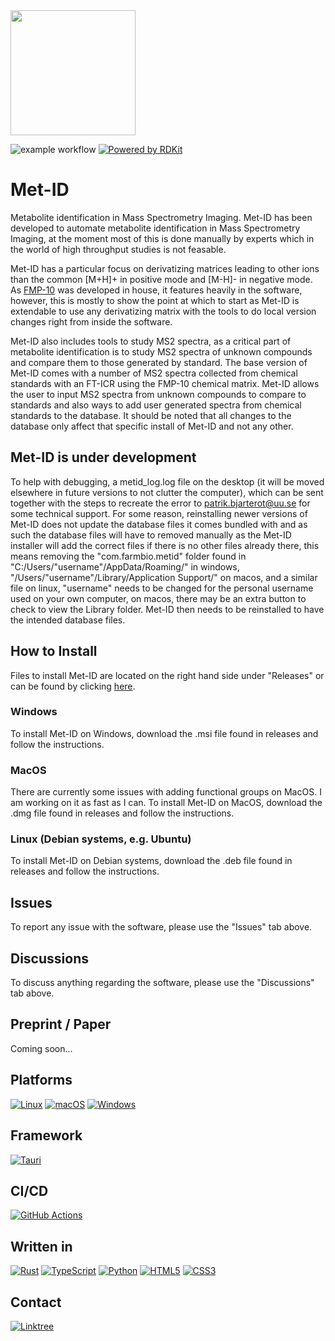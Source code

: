 <img src="https://github.com/pbjarterot/Met-ID/assets/46728406/115bcc2d-3c16-42ab-8f50-484b2dd5d253" width="200" height="200">

![example workflow](https://github.com/pbjarterot/Met-ID/actions/workflows/main.yml/badge.svg)    [![Powered by RDKit](https://img.shields.io/badge/Powered%20by-RDKit-3838ff.svg?logo=data:image/png;base64,iVBORw0KGgoAAAANSUhEUgAAABAAAAAQBAMAAADt3eJSAAAABGdBTUEAALGPC/xhBQAAACBjSFJNAAB6JgAAgIQAAPoAAACA6AAAdTAAAOpgAAA6mAAAF3CculE8AAAAFVBMVEXc3NwUFP8UPP9kZP+MjP+0tP////9ZXZotAAAAAXRSTlMAQObYZgAAAAFiS0dEBmFmuH0AAAAHdElNRQfmAwsPGi+MyC9RAAAAQElEQVQI12NgQABGQUEBMENISUkRLKBsbGwEEhIyBgJFsICLC0iIUdnExcUZwnANQWfApKCK4doRBsKtQFgKAQC5Ww1JEHSEkAAAACV0RVh0ZGF0ZTpjcmVhdGUAMjAyMi0wMy0xMVQxNToyNjo0NyswMDowMDzr2J4AAAAldEVYdGRhdGU6bW9kaWZ5ADIwMjItMDMtMTFUMTU6MjY6NDcrMDA6MDBNtmAiAAAAAElFTkSuQmCC)](https://www.rdkit.org/)
    

# Met-ID
Metabolite identification in Mass Spectrometry Imaging.
Met-ID has been developed to automate metabolite identification in Mass Spectrometry Imaging, at the moment most of this is done manually by experts which in the world of high throughput studies is not feasable.

Met-ID has a particular focus on derivatizing matrices leading to other ions than the common [M+H]+ in positive mode and [M-H]- in negative mode. As [FMP-10](https://www.nature.com/articles/s41592-019-0551-3) was developed in house, it features heavily in the software, however, this is mostly to show the point at which to start as Met-ID is extendable to use any derivatizing matrix with the tools to do local version changes right from inside the software.

Met-ID also includes tools to study MS2 spectra, as a critical part of metabolite identification is to study MS2 spectra of unknown compounds and compare them to those generated by standard. The base version of Met-ID comes with a number of MS2 spectra collected from chemical standards with an FT-ICR using the FMP-10 chemical matrix. Met-ID allows the user to input MS2 spectra from unknown compounds to compare to standards and also ways to add user generated spectra from chemical standards to the database. It should be noted that all changes to the database only affect that specific install of Met-ID and not any other.


## Met-ID is under development
To help with debugging, a metid_log.log file on the desktop (it will be moved elsewhere in future versions to not clutter the computer), which can be sent together with the steps to recreate the error to patrik.bjarterot@uu.se for some technical support. For some reason, reinstalling newer versions of Met-ID does not update the database files it comes bundled with and as such the database files will have to removed manually as the Met-ID installer will add the correct files if there is no other files already there, this means removing the "com.farmbio.metid" folder found in "C:/Users/"username"/AppData/Roaming/" in windows, "/Users/"username"/Library/Application Support/" on macos, and a similar file on linux, "username" needs to be changed for the personal username used on your own computer, on macos, there may be an extra button to check to view the Library folder. Met-ID then needs to be reinstalled to have the intended database files.


## How to Install
Files to install Met-ID are located on the right hand side under "Releases" or can be found by clicking [here](https://github.com/pbjarterot/Met-ID/releases).

### Windows
To install Met-ID on Windows, download the .msi file found in releases and follow the instructions.

### MacOS
There are currently some issues with adding functional groups on MacOS. I am working on it as fast as I can.
To install Met-ID on MacOS, download the .dmg file found in releases and follow the instructions.

### Linux (Debian systems, e.g. Ubuntu)
To install Met-ID on Debian systems, download the .deb file found in releases and follow the instructions.

## Issues
To report any issue with the software, please use the "Issues" tab above.

## Discussions
To discuss anything regarding the software, please use the "Discussions" tab above.

## Preprint / Paper
Coming soon...

## Platforms 
[![Linux](https://img.shields.io/badge/Linux-FCC624?style=for-the-badge&logo=linux&logoColor=black)](https://www.linux.org/)
[![macOS](https://img.shields.io/badge/mac%20os-000000?style=for-the-badge&logo=macos&logoColor=F0F0F0)](https://www.apple.com/se/macos)
[![Windows](https://img.shields.io/badge/Windows-0078D6?style=for-the-badge&logo=windows&logoColor=white)](https://www.microsoft.com/)

## Framework
[![Tauri](https://img.shields.io/badge/tauri-%2324C8DB.svg?style=for-the-badge&logo=tauri&logoColor=%23FFFFFF)](https://tauri.app/)

## CI/CD
[![GitHub Actions](https://img.shields.io/badge/github%20actions-%232671E5.svg?style=for-the-badge&logo=githubactions&logoColor=white)](https://github.com/pbjarterot/Met-ID/actions)

## Written in
[![Rust](https://img.shields.io/badge/rust-%23000000.svg?style=for-the-badge&logo=rust&logoColor=white)](https://www.rust-lang.org/)
[![TypeScript](https://img.shields.io/badge/typescript-%23007ACC.svg?style=for-the-badge&logo=typescript&logoColor=white)](https://www.typescriptlang.org/)
[![Python](https://img.shields.io/badge/python-3670A0?style=for-the-badge&logo=python&logoColor=ffdd54)](https://www.python.org/)
[![HTML5](https://img.shields.io/badge/html5-%23E34F26.svg?style=for-the-badge&logo=html5&logoColor=white)](https://en.wikipedia.org/wiki/HTML5)
[![CSS3](https://img.shields.io/badge/css3-%231572B6.svg?style=for-the-badge&logo=css3&logoColor=white)](https://en.wikipedia.org/wiki/CSS)

## Contact
[![Linktree](https://img.shields.io/badge/linktree-1de9b6?style=for-the-badge&logo=linktree&logoColor=white)](https://linktr.ee/patrikbja)












